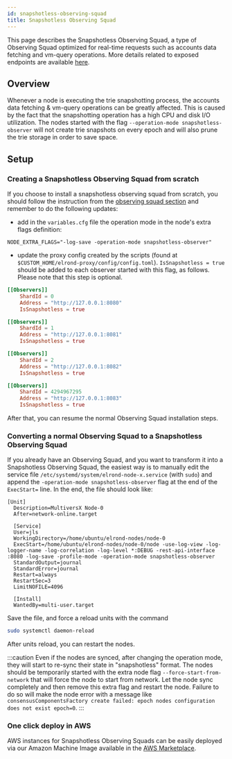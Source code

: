 ```yaml
---
id: snapshotless-observing-squad
title: Snapshotless Observing Squad
---
```


[comment]: # (mx-abstract)

This page describes the Snapshotless Observing Squad, a type of Observing Squad optimized for real-time requests such as accounts data fetching and vm-query operations.
More details related to exposed endpoints are available [here](/sdk-and-tools/proxy/#proxy-snapshotless-endpoints).

[comment]: # (mx-context-auto)

## Overview

Whenever a node is executing the trie snapshotting process, the accounts data fetching & vm-query operations can be greatly affected.
This is caused by the fact that the snapshotting operation has a high CPU and disk I/O utilization.
The nodes started with the flag `--operation-mode snapshotless-observer` will not create trie snapshots on every epoch and will also prune the trie storage in order to save space. 

[comment]: # (mx-context-auto)

## Setup

[comment]: # (mx-context-auto)

### Creating a Snapshotless Observing Squad from scratch

If you choose to install a snapshotless observing squad from scratch, you should follow the instruction from the [observing squad section](/integrators/observing-squad) and remember to do the following updates:
* add in the `variables.cfg` file the operation mode in the node's extra flags definition:
```
NODE_EXTRA_FLAGS="-log-save -operation-mode snapshotless-observer"
```
* update the proxy config created by the scripts (found at `$CUSTOM_HOME/elrond-proxy/config/config.toml`). `IsSnapshotless = true` should be added to each observer started with this flag, as follows. Please note that this step is optional.
```toml
[[Observers]]
    ShardId = 0
    Address = "http://127.0.0.1:8080"
    IsSnapshotless = true

[[Observers]]
    ShardId = 1
    Address = "http://127.0.0.1:8081"
    IsSnapshotless = true

[[Observers]]
    ShardId = 2
    Address = "http://127.0.0.1:8082"
    IsSnapshotless = true

[[Observers]]
    ShardId = 4294967295
    Address = "http://127.0.0.1:8083"
    IsSnapshotless = true
```

After that, you can resume the normal Observing Squad installation steps.

[comment]: # (mx-context-auto)

### Converting a normal Observing Squad to a Snapshotless Observing Squad

If you already have an Observing Squad, and you want to transform it into a Snapshotless Observing Squad, the easiest way is to manually edit the service file `/etc/systemd/system/elrond-node-x.service` (with `sudo`) and append the `-operation-mode snapshotless-observer` flag at the end of the `ExecStart=` line.
In the end, the file should look like:
```
[Unit]
  Description=MultiversX Node-0
  After=network-online.target

  [Service]
  User=jls
  WorkingDirectory=/home/ubuntu/elrond-nodes/node-0
  ExecStart=/home/ubuntu/elrond-nodes/node-0/node -use-log-view -log-logger-name -log-correlation -log-level *:DEBUG -rest-api-interface :8080 -log-save -profile-mode -operation-mode snapshotless-observer
  StandardOutput=journal
  StandardError=journal
  Restart=always
  RestartSec=3
  LimitNOFILE=4096

  [Install]
  WantedBy=multi-user.target
```

Save the file, and force a reload units with the command
```bash
sudo systemctl daemon-reload
```

After units reload, you can restart the nodes.

:::caution
Even if the nodes are synced, after changing the operation mode, they will start to re-sync their state in 
"snapshotless" format. The nodes should be temporarily started with the extra node flag `--force-start-from-network` that will force the node to start from network. 
Let the node sync completely and then remove this extra flag and restart the node. 
Failure to do so will make the node error with a message like `consensusComponentsFactory create failed: epoch nodes configuration does not exist epoch=0`.
:::

[comment]: # (mx-context-auto)

### One click deploy in AWS
AWS instances for Snapshotless Observing Squads can be easily deployed via our Amazon Machine Image available in the [AWS Marketplace](https://aws.amazon.com/marketplace/pp/prodview-pbwpmtdtwmkgs).

